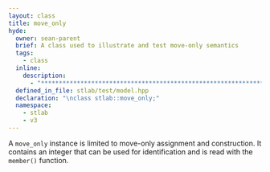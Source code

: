 ```yaml
---
layout: class
title: move_only
hyde:
  owner: sean-parent
  brief: A class used to illustrate and test move-only semantics
  tags:
    - class
  inline:
    description:
      - "***********************************************************************************************"
  defined_in_file: stlab/test/model.hpp
  declaration: "\nclass stlab::move_only;"
  namespace:
    - stlab
    - v3
---
```


A `move_only` instance is limited to move-only assignment and construction. It contains an integer that can be used for identification and is read with the `member()` function.